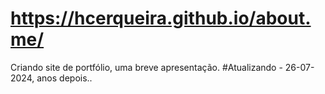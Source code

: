 # https://hcerqueira.github.io/about.me/



Criando site de portfólio, uma breve apresentação.
#Atualizando - 26-07-2024, anos depois..